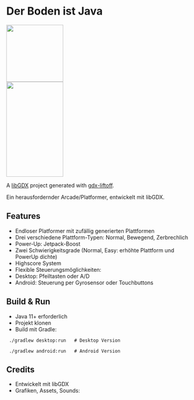 # Der Boden ist Java
<img height="150" src="https://github.com/baconeGGs34/DBIJ/blob/main/assets/images/IntroImage.jpg" width="150"/><br>
<img height="250" src="C:\Java\DBIJ\assets\images\Screenshot Gameplay.png" width="150"/>

A [libGDX](https://libgdx.com/) project generated with [gdx-liftoff](https://github.com/libgdx/gdx-liftoff).

Ein herausfordernder Arcade/Platformer, entwickelt mit libGDX.



## Features

- Endloser Platformer mit zufällig generierten Plattformen
- Drei verschiedene Plattform-Typen: Normal, Bewegend, Zerbrechlich
- Power-Up: Jetpack-Boost
- Zwei Schwierigkeitsgrade (Normal, Easy: erhöhte Plattform und PowerUp dichte)
- Highscore System
- Flexible Steuerungsmöglichkeiten:
- Desktop: Pfeiltasten oder A/D
- Android: Steuerung per Gyrosensor oder Touchbuttons

##  Build & Run

- Java 11+ erforderlich
- Projekt klonen
- Build mit Gradle:

` ./gradlew desktop:run   # Desktop Version`

` ./gradlew android:run   # Android Version`

## Credits

- Entwickelt mit libGDX
- Grafiken, Assets, Sounds:
